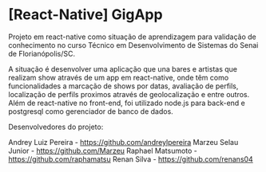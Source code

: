 # [React-Native] GigApp

Projeto em react-native como situação de aprendizagem para validação de conhecimento no curso Técnico em Desenvolvimento de Sistemas do Senai de Florianópolis/SC.

A situação é desenvolver uma aplicação que una bares e artistas que realizam show através de um app em react-native, onde têm como funcionalidades a marcação de shows por datas, avaliação de perfils, localização de perfils proximos através de geolocalização e entre outros. Além de react-native no front-end, foi utilizado node.js para back-end e postgresql como gerenciador de banco de dados.


Desenvolvedores do projeto:

Andrey Luiz Pereira - https://github.com/andreylpereira
Marzeu Selau Junior - https://github.com/Marzeu
Raphael Matsumoto - https://github.com/raphamatsu
Renan Silva - https://github.com/renans04
